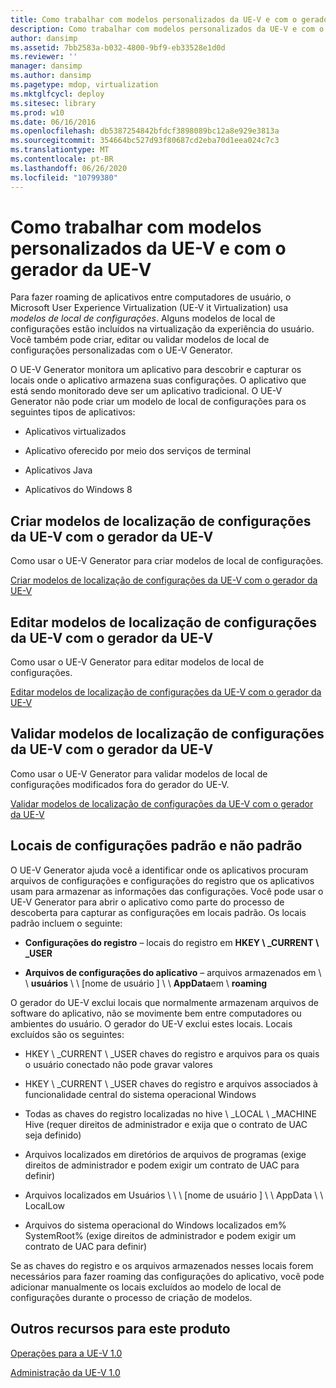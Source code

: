 ```yaml
---
title: Como trabalhar com modelos personalizados da UE-V e com o gerador da UE-V
description: Como trabalhar com modelos personalizados da UE-V e com o gerador da UE-V
author: dansimp
ms.assetid: 7bb2583a-b032-4800-9bf9-eb33528e1d0d
ms.reviewer: ''
manager: dansimp
ms.author: dansimp
ms.pagetype: mdop, virtualization
ms.mktglfcycl: deploy
ms.sitesec: library
ms.prod: w10
ms.date: 06/16/2016
ms.openlocfilehash: db5387254842bfdcf3898089bc12a8e929e3813a
ms.sourcegitcommit: 354664bc527d93f80687cd2eba70d1eea024c7c3
ms.translationtype: MT
ms.contentlocale: pt-BR
ms.lasthandoff: 06/26/2020
ms.locfileid: "10799380"
---
```

# Como trabalhar com modelos personalizados da UE-V e com o gerador da UE-V


Para fazer roaming de aplicativos entre computadores de usuário, o Microsoft User Experience Virtualization (UE-V it Virtualization) usa *modelos de local de configurações*. Alguns modelos de local de configurações estão incluídos na virtualização da experiência do usuário. Você também pode criar, editar ou validar modelos de local de configurações personalizadas com o UE-V Generator.

O UE-V Generator monitora um aplicativo para descobrir e capturar os locais onde o aplicativo armazena suas configurações. O aplicativo que está sendo monitorado deve ser um aplicativo tradicional. O UE-V Generator não pode criar um modelo de local de configurações para os seguintes tipos de aplicativos:

-   Aplicativos virtualizados

-   Aplicativo oferecido por meio dos serviços de terminal

-   Aplicativos Java

-   Aplicativos do Windows 8

## Criar modelos de localização de configurações da UE-V com o gerador da UE-V


Como usar o UE-V Generator para criar modelos de local de configurações.

[Criar modelos de localização de configurações da UE-V com o gerador da UE-V](create-ue-v-settings-location-templates-with-the-ue-v-generator.md)

## Editar modelos de localização de configurações da UE-V com o gerador da UE-V


Como usar o UE-V Generator para editar modelos de local de configurações.

[Editar modelos de localização de configurações da UE-V com o gerador da UE-V](edit-ue-v-settings-location-templates-with-the-ue-v-generator.md)

## Validar modelos de localização de configurações da UE-V com o gerador da UE-V


Como usar o UE-V Generator para validar modelos de local de configurações modificados fora do gerador do UE-V.

[Validar modelos de localização de configurações da UE-V com o gerador da UE-V](validate-ue-v-settings-location-templates-with-ue-v-generator.md)

## <a href="" id="bkmk-standardnonstandardsettingslocations"></a>Locais de configurações padrão e não padrão


O UE-V Generator ajuda você a identificar onde os aplicativos procuram arquivos de configurações e configurações do registro que os aplicativos usam para armazenar as informações das configurações. Você pode usar o UE-V Generator para abrir o aplicativo como parte do processo de descoberta para capturar as configurações em locais padrão. Os locais padrão incluem o seguinte:

-   **Configurações do registro** – locais do registro em **HKEY \ _CURRENT \ _USER**

-   **Arquivos de configurações do aplicativo** – arquivos armazenados em \ \ **usuários** \ \ [nome de usuário \] \ \ **AppData**em  \\  **roaming**

O gerador do UE-V exclui locais que normalmente armazenam arquivos de software do aplicativo, não se movimente bem entre computadores ou ambientes do usuário. O gerador do UE-V exclui estes locais. Locais excluídos são os seguintes:

-   HKEY \ _CURRENT \ _USER chaves do registro e arquivos para os quais o usuário conectado não pode gravar valores

-   HKEY \ _CURRENT \ _USER chaves do registro e arquivos associados à funcionalidade central do sistema operacional Windows

-   Todas as chaves do registro localizadas no hive \ _LOCAL \ _MACHINE Hive (requer direitos de administrador e exija que o contrato de UAC seja definido)

-   Arquivos localizados em diretórios de arquivos de programas (exige direitos de administrador e podem exigir um contrato de UAC para definir)

-   Arquivos localizados em Usuários \ \ \ [nome de usuário \] \ \ AppData \ \ LocalLow

-   Arquivos do sistema operacional do Windows localizados em% SystemRoot% (exige direitos de administrador e podem exigir um contrato de UAC para definir)

Se as chaves do registro e os arquivos armazenados nesses locais forem necessários para fazer roaming das configurações do aplicativo, você pode adicionar manualmente os locais excluídos ao modelo de local de configurações durante o processo de criação de modelos.

## Outros recursos para este produto


[Operações para a UE-V 1.0](operations-for-ue-v-10.md)

[Administração da UE-V 1.0](administering-ue-v-10.md)

 

 





